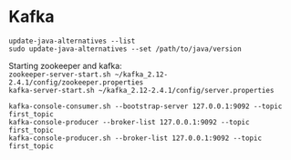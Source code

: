 # Kafka


```update-java-alternatives --list```</br>
```sudo update-java-alternatives --set /path/to/java/version```

Starting zookeeper and kafka:</br>
```zookeeper-server-start.sh ~/kafka_2.12-2.4.1/config/zookeeper.properties```</br>
```kafka-server-start.sh ~/kafka_2.12-2.4.1/config/server.properties```
</br>

```kafka-console-consumer.sh --bootstrap-server 127.0.0.1:9092 --topic first_topic```</br>
```kafka-console-producer --broker-list 127.0.0.1:9092 --topic first_topic```</br>
```kafka-console-producer.sh --broker-list 127.0.0.1:9092 --topic first_topic```</br>

